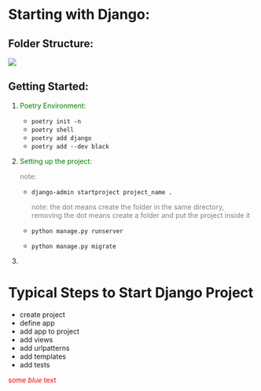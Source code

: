 # Starting with Django:

## Folder Structure:
![](https://studygyaan.com/wp-content/uploads/2019/07/Best-Practice-to-Structure-Django-Project-Directories-and-Files.png)


## Getting Started:

1. <span style="color:Green">Poetry Environment:</span>
   * `poetry init -n`
   * `poetry shell`
   * `poetry add django`
   * `poetry add --dev black`
  
2. <span style="color:Green">Setting up the project:</span>
   
     <span style="color:Grey">note: </span>

   * `django-admin startproject project_name .`
   
     <span style="color:Grey">note: the dot means create the folder in the same directory, removing the dot means create a folder and put the project inside it</span>

   * `python manage.py runserver`
   * `python manage.py migrate`


3. 

# Typical Steps to Start Django Project
- create project
- define app
- add app to project
- add views
- add urlpatterns
- add templates
- add tests



<span style="color:red">some *blue* text</span>
